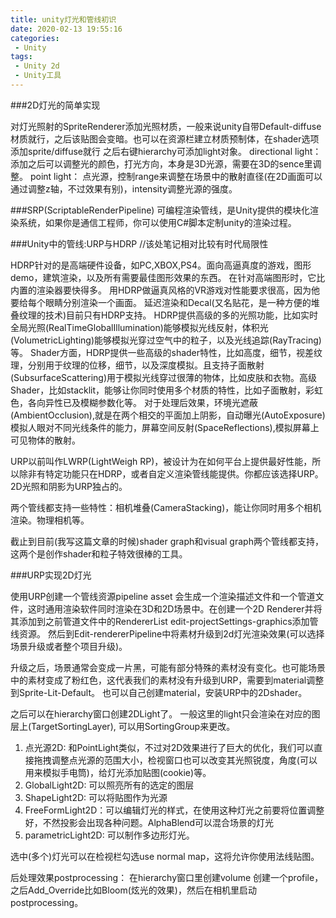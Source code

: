 ```yaml
---
title: unity灯光和管线初识
date: 2020-02-13 19:55:16
categories:
 - Unity
tags:
 - Unity 2d
 - Unity工具
---
```


###2D灯光的简单实现

对灯光照射的SpriteRenderer添加光照材质，一般来说unity自带Default-diffuse材质就行，之后该贴图会变暗。也可以在资源栏建立材质预制体，在shader选项添加sprite/diffuse就行
之后右键hierarchy可添加light对象。
directional light：
添加之后可以调整光的颜色，打光方向，本身是3D光源，需要在3D的sence里调整。
point light：
点光源，控制range来调整在场景中的散射直径(在2D画面可以通过调整z轴，不过效果有别)，intensity调整光源的强度。

###SRP(ScriptableRenderPipeline)
可编程渲染管线，是Unity提供的模块化渲染系统，如果你是通信工程师，你可以使用C#脚本定制unity的渲染过程。

###Unity中的管线:URP与HDRP
//该处笔记相对比较有时代局限性

HDRP针对的是高端硬件设备，如PC,XBOX,PS4。面向高逼真度的游戏，图形demo，建筑渲染，以及所有需要最佳图形效果的东西。
在针对高端图形时，它比内置的渲染器要快得多。
用HDRP做逼真风格的VR游戏对性能要求很高，因为他要给每个眼睛分别渲染一个画面。
延迟渲染和Decal(又名贴花，是一种方便的堆叠纹理的技术)目前只有HDRP支持。
HDRP提供高级的多的光照功能，比如实时全局光照(RealTimeGlobalIllumination)能够模拟光线反射，体积光(VolumetricLighting)能够模拟光穿过空气中的粒子，以及光线追踪(RayTracing)等。
Shader方面，HDRP提供一些高级的shader特性，比如高度，细节，视差纹理，分别用于纹理的位移，细节，以及深度模拟。且支持子面散射(SubsurfaceScattering)用于模拟光线穿过很薄的物体，比如皮肤和衣物。高级Shader，比如stacklit，能够让你同时使用多个材质的特性，比如子面散射，彩虹色，各向异性已及模糊参数化等。
对于处理后效果，环境光遮蔽(AmbientOcclusion),就是在两个相交的平面加上阴影，自动曝光(AutoExposure)模拟人眼对不同光线条件的能力，屏幕空间反射(SpaceReflections),模拟屏幕上可见物体的散射。

URP以前叫作LWRP(LightWeigh RP)，被设计为在如何平台上提供最好性能，所以除非有特定功能只在HDRP，或者自定义渲染管线能提供。你都应该选择URP。
2D光照和阴影为URP独占的。

两个管线都支持一些特性：相机堆叠(CameraStacking)，能让你同时用多个相机渲染。物理相机等。

截止到目前(我写这篇文章的时候)shader graph和visual graph两个管线都支持，这两个是创作shader和粒子特效很棒的工具。

###URP实现2D灯光

使用URP创建一个管线资源pipeline asset
会生成一个渲染描述文件和一个管道文件，这时通用渲染软件同时渲染在3D和2D场景中。在创建一个2D Renderer并将其添加到之前管道文件中的RendererList
edit-projectSettings-graphics添加管线资源。
然后到Edit-rendererPipeline中将素材升级到2d灯光渲染效果(可以选择场景升级或者整个项目升级)。

升级之后，场景通常会变成一片黑，可能有部分特殊的素材没有变化。也可能场景中的素材变成了粉红色，这代表我们的素材没有升级到URP，需要到material调整到Sprite-Lit-Default。
也可以自己创建material，安装URP中的2Dshader。

之后可以在hierarchy窗口创建2DLight了。
一般这里的light只会渲染在对应的图层上(TargetSortingLayer), 可以用SortingGroup来更改。

1. 点光源2D: 和PointLight类似，不过对2D效果进行了巨大的优化，我们可以直接拖拽调整点光源的范围大小，检视窗口也可以改变其光照锐度，角度(可以用来模拟手电筒)，给灯光添加贴图(cookie)等。
2. GlobalLight2D: 可以照亮所有的选定的图层
3. ShapeLight2D: 可以将贴图作为光源
4. FreeFormLight2D：可以编辑灯光的样式，在使用这种灯光之前要将位置调整好，不然投影会出现各种问题。AlphaBlend可以混合场景的灯光
5. parametricLight2D: 可以制作多边形灯光。

选中(多个)灯光可以在检视栏勾选use normal map，这将允许你使用法线贴图。

后处理效果postprocessing：
在hierarchy窗口里创建volume
创建一个profile，之后Add_Override比如Bloom(炫光的效果)，然后在相机里启动postprocessing。